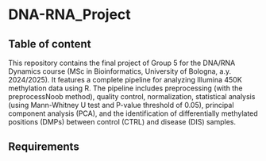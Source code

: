 # DNA-RNA_Project

## Table of content 

This repository contains the final project of Group 5 for the DNA/RNA Dynamics course (MSc in Bioinformatics, University of Bologna, a.y. 2024/2025). It features a complete pipeline for analyzing Illumina 450K methylation data using R. The pipeline includes preprocessing (with the preprocessNoob method), quality control, normalization, statistical analysis (using  Mann-Whitney U test and P-value threshold of 0.05), principal component analysis (PCA), and the identification of differentially methylated positions (DMPs) between control (CTRL) and disease (DIS) samples.

## Requirements


